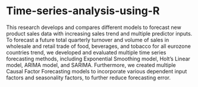 # Time-series-analysis-using-R
This research develops and compares different models to forecast new product sales data with increasing sales trend and multiple predictor inputs. To forecast a future total quarterly turnover and volume of sales in wholesale and retail trade of food, beverages, and tobacco for all eurozone countries trend, we developed and evaluated multiple time series forecasting methods, including Exponential Smoothing model, Holt’s Linear model, ARIMA model, and SARIMA. Furthermore, we created multiple Causal Factor Forecasting models to incorporate various dependent input factors and seasonality factors, to further reduce forecasting error.
